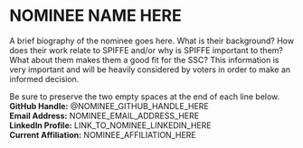 # NOMINEE NAME HERE
A brief biography of the nominee goes here. What is their background? How does their work relate to SPIFFE and/or why is SPIFFE important to them? What about them makes them a good fit for the SSC? This information is very important and will be heavily considered by voters in order to make an informed decision.

Be sure to preserve the two empty spaces at the end of each line below.  
**GitHub Handle:** @NOMINEE\_GITHUB\_HANDLE\_HERE  
**Email Address:** NOMINEE\_EMAIL\_ADDRESS\_HERE  
**LinkedIn Profile:** LINK\_TO\_NOMINEE\_LINKEDIN\_HERE  
**Current Affiliation:** NOMINEE\_AFFILIATION\_HERE  
